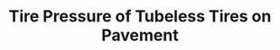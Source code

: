 ---
layout: community
category: community
title: "Tire Pressure of Tubeless Tires on Pavement"
description: "When riding pavement only, should gravel tires still go no where near max psi? I know it’s supposed to be lower to conform to rocks and act as a suspension but is it the same idea for smooth pavement?"
isTopLevel: false
isSingleLevel: false
isArticle: false
datePublished: 2022-06-22 10:15:00 +0300
dateModified: 2022-06-22 10:15:00 +0300
published: false
---
